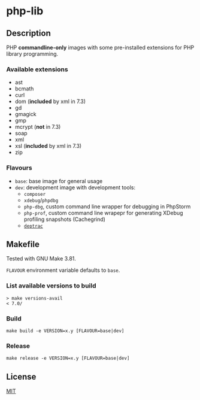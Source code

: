 # php-lib

## Description

PHP **commandline-only** images with some pre-installed extensions for PHP library programming.

### Available extensions

  * ast
  * bcmath
  * curl
  * dom (**included** by xml in 7.3)
  * gd
  * gmagick
  * gmp
  * mcrypt (**not** in 7.3)
  * soap
  * xml
  * xsl (**included** by xml in 7.3)
  * zip

### Flavours

  - `base`: base image for general usage
  - `dev`: development image with development tools:
     * `composer`
     * `xdebug`/`phpdbg`
     * `php-dbg`, custom command line wrapper for debugging in PhpStorm
     * `php-prof`, custom command line wrapepr for generating XDebug profiling snapshots (Cachegrind)
     * [`deptrac`](https://github.com/sensiolabs-de/deptrac)

## Makefile

Tested with GNU Make 3.81.

`FLAVOUR` environment variable defaults to `base`.

### List available versions to build

    > make versions-avail
    < 7.0/

### Build

    make build -e VERSION=x.y [FLAVOUR=base|dev]

### Release

    make release -e VERSION=x.y [FLAVOUR=base|dev]

## License

[MIT](LICENSE)
